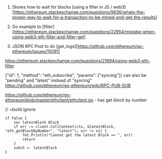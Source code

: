 
1. Shows how to wait for blocks [using a filter in JS / web3][https://ethereum.stackexchange.com/questions/9636/whats-the-proper-way-to-wait-for-a-transaction-to-be-mined-and-get-the-results]

2. Go example to [filter][https://ethereum.stackexchange.com/questions/22954/mistake-when-using-web3-eth-filter-and-filter-get]

3. JSON RPC Post to do [get_logs][https://github.com/ethereum/go-ethereum/issues/15091]

https://ethereum.stackexchange.com/questions/21694/using-web3-eth-filter


{"id": 1, "method": "eth_subscribe", "params": ["syncing"]}
	can also be "pending" and "latest" instead of "syncing"
	https://github.com/ethereum/go-ethereum/wiki/RPC-PUB-SUB


https://github.com/ethereum/go-ethereum/blob/master/ethclient/ethclient.go
	- has get block by number
	
// +build ignore

	if false {
		var latestBlock Block
		if err := client.CallContext(ctx, &latestBlock, "eth_getBlockByNumber", "latest"); err != nil {
			fmt.Println("Cannot get the latest Block => ", err)
			return
		}
		subch <- latestBlock
	}

